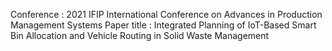 Conference : 2021 IFIP International Conference on Advances in Production Management Systems
Paper title : Integrated Planning of IoT-Based Smart Bin Allocation and Vehicle Routing in Solid Waste Management
